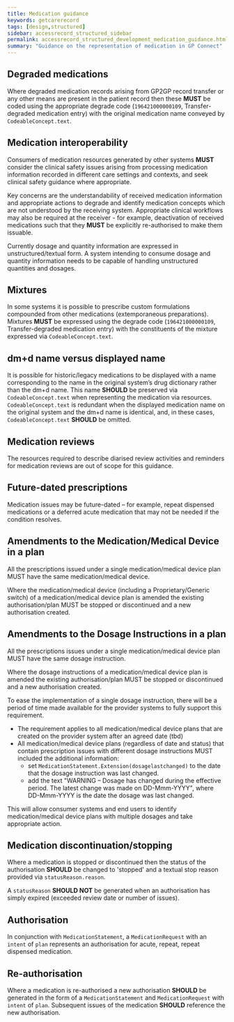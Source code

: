 ```yaml
---
title: Medication guidance
keywords: getcarerecord
tags: [design,structured]
sidebar: accessrecord_structured_sidebar
permalink: accessrecord_structured_development_medication_guidance.html
summary: "Guidance on the representation of medication in GP Connect"
---
```

## Degraded medications

Where degraded medication records arising from GP2GP record transfer or any other means are present in the patient record then these **MUST** be coded using the appropriate degrade code (`196421000000109`, Transfer-degraded medication entry) with the original medication name conveyed by `CodeableConcept.text`.

## Medication interoperability

Consumers of medication resources generated by other systems **MUST** consider the clinical safety issues arising from processing medication information recorded in different care settings and contexts, and seek clinical safety guidance where appropriate. 

Key concerns are the understandability of received medication information and appropriate actions to degrade and identify medication concepts which are not understood by the receiving system. Appropriate clinical workflows may also be required at the receiver - for example, deactivation of received medications such that they **MUST** be explicitly re-authorised to make them issuable.

Currently dosage and quantity information are expressed in unstructured/textual form. A system intending to consume dosage and quantity information needs to be capable of handling unstructured quantities and dosages.

## Mixtures 

In some systems it is possible to prescribe custom formulations compounded from other medications (extemporaneous preparations). Mixtures **MUST** be expressed using the degrade code (`196421000000109`, Transfer-degraded medication entry) with the constituents of the mixture expressed via `CodeableConcept.text`.

## dm+d name versus displayed name

It is possible for historic/legacy medications to be displayed with a name corresponding to the name in the original system’s drug dictionary rather than the dm+d name. This name **SHOULD** be preserved via `CodeableConcept.text` when representing the medication via resources. `CodeableConcept.text` is redundant when the displayed medication name on the original system and the dm+d name is identical, and, in these cases, `CodeableConcept.text` **SHOULD** be omitted.

## Medication reviews

The resources required to describe diarised review activities and reminders for medication reviews are out of scope for this guidance. 

## Future-dated prescriptions

Medication issues may be future-dated – for example, repeat dispensed medications or a deferred acute medication that may not be needed if the condition resolves.

## Amendments to the Medication/Medical Device in a plan

All the prescriptions issued under a single medication/medical device plan MUST have the same medication/medical device.

Where the medication/medical device (including a Proprietary/Generic switch) of a medication/medical device plan is amended the existing authorisation/plan MUST be stopped or discontinued and a new authorisation created.

## Amendments to the Dosage Instructions in a plan

All the prescriptions issues under a single medication/medical device plan MUST have the same dosage instruction.

Where the dosage instructions of a medication/medical device plan is amended the existing authorisation/plan MUST be stopped or discontinued and a new authorisation created.

To ease the implementation of a single dosage instruction, there will be a period of time made available for the provider systems to fully support this requirement. 

*	The requirement applies to all medication/medical device plans that are	created on the provider system after an agreed date (tbd)
*	All medication/medical device plans (regardless of date and status) that contain prescription issues with different dosage instructions MUST included the additional information:
    * set `MedicationStatement.Extension(dosagelastchanged)` to the date that the dosage instruction was last changed.
    * add the text "WARNING – Dosage has changed during the effective period. The latest change was made on DD-Mmm-YYYY", where DD-Mmm-YYYY is the date the dosage was last changed. 

This will allow consumer systems and end users to identify medication/medical device plans with multiple dosages and take appropriate action.


## Medication discontinuation/stopping

Where a medication is stopped or discontinued then the status of the authorisation **SHOULD** be changed to 'stopped' and a textual stop reason provided via `statusReason.reason`.

A `statusReason` **SHOULD NOT** be generated when an authorisation has simply expired (exceeded review date or number of issues).

## Authorisation 

In conjunction with `MedicationStatement`, a `MedicationRequest` with an `intent` of `plan` represents an authorisation for acute, repeat, repeat dispensed medication.

## Re-authorisation 

Where a medication is re-authorised a new authorisation **SHOULD** be generated in the form of a `MedicationStatement` and `MedicationRequest` with `intent` of `plan`. Subsequent issues of the medication **SHOULD** reference the new authorisation.

